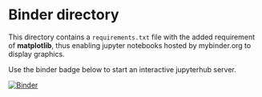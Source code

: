 # Binder directory

This directory contains a ```requirements.txt``` file with the added requirement of **matplotlib**, thus enabling jupyter notebooks hosted by mybinder.org to display graphics.

Use the binder badge below to start an interactive jupyterhub server.

[![Binder](https://mybinder.org/badge_logo.svg)](https://mybinder.org/v2/gh/devitocodes/devito/master)